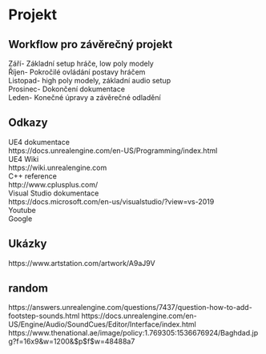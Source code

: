 # Projekt

<h2>Workflow pro závěrečný projekt</h2>

Září- Základní setup hráče, low poly modely<br>
Říjen- Pokročilé ovládání postavy hráčem<br>
Listopad- high poly modely, základní audio setup<br>
Prosinec- Dokončení dokumentace<br>
Leden- Konečné úpravy a závěrečné odladění<br>

<h2>Odkazy</h2>
UE4 dokumentace<br>
https://docs.unrealengine.com/en-US/Programming/index.html<br>
UE4 Wiki<br>
https://wiki.unrealengine.com<br>
C++ reference<br>
http://www.cplusplus.com/<br>
Visual Studio dokumentace<br>
https://docs.microsoft.com/en-us/visualstudio/?view=vs-2019<br>
Youtube<br>
Google

<h2>Ukázky</h2>
https://www.artstation.com/artwork/A9aJ9V

<h2>random</h2>
https://answers.unrealengine.com/questions/7437/question-how-to-add-footstep-sounds.html
https://docs.unrealengine.com/en-US/Engine/Audio/SoundCues/Editor/Interface/index.html
https://www.thenational.ae/image/policy:1.769305:1536676924/Baghdad.jpg?f=16x9&w=1200&$p$f$w=48488a7
